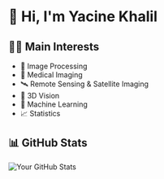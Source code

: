 # 👋 Hi, I'm Yacine Khalil

## 👨‍🔬 Main Interests
- 🧠 Image Processing  
- 🏥 Medical Imaging  
- 🛰️ Remote Sensing & Satellite Imaging  
- 🧊 3D Vision  
- 🤖 Machine Learning  
- 📈 Statistics
  
## 📊 GitHub Stats
![Your GitHub Stats](https://github-readme-stats.vercel.app/api?username=YacineKhalil&show_icons=true&theme=dark)
